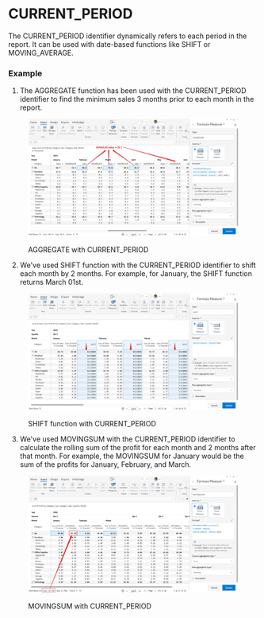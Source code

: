 # CURRENT\_PERIOD

The CURRENT\_PERIOD identifier dynamically refers to each period in the report. It can be used with date-based functions like SHIFT or MOVING\_AVERAGE.

### Example <a href="#example" id="example"></a>

1. The AGGREGATE function has been used with the CURRENT\_PERIOD identifier to find the minimum sales 3 months prior to each month in the report.

<figure><img src="../../.gitbook/assets/image (1) (1).png" alt=""><figcaption><p>AGGREGATE with CURRENT_PERIOD</p></figcaption></figure>

2. We've used SHIFT function with the CURRENT\_PERIOD identifier to shift each month by 2 months. For example, for January, the SHIFT function returns March 01st.

<figure><img src="../../.gitbook/assets/image (1373).png" alt=""><figcaption><p>SHIFT function with CURRENT_PERIOD</p></figcaption></figure>

3. We've used MOVINGSUM with the CURRENT\_PERIOD identifier to calculate the rolling sum of the profit for each month and 2 months after that month. For example, the MOVINGSUM for January would be the sum of the profits for January, February, and March.

<figure><img src="../../.gitbook/assets/image (1) (1) (1).png" alt=""><figcaption><p>MOVINGSUM with CURRENT_PERIOD</p></figcaption></figure>
